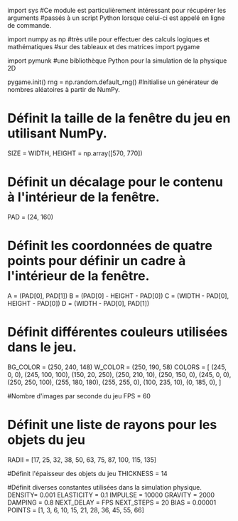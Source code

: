 import sys #Ce module est particulièrement intéressant pour récupérer les arguments
           #passés à un script Python lorsque celui-ci est appelé en ligne de commande.

import numpy as np #très utile pour effectuer des calculs logiques et mathématiques
                   #sur des tableaux et des matrices 
import pygame

import pymunk #une bibliothèque Python pour la simulation de la physique 2D 

pygame.init()
rng = np.random.default_rng() #Initialise un générateur de nombres aléatoires à partir de NumPy.

# Définit la taille de la fenêtre du jeu en utilisant NumPy.
SIZE = WIDTH, HEIGHT = np.array([570, 770])

# Définit un décalage pour le contenu à l'intérieur de la fenêtre.
PAD = (24, 160)

# Définit les coordonnées de quatre points pour définir un cadre à l'intérieur de la fenêtre.
A = (PAD[0], PAD[1])
B = (PAD[0] - HEIGHT - PAD[0])
C = (WIDTH - PAD[0], HEIGHT - PAD[0])
D = (WIDTH - PAD[0], PAD[1])

# Définit différentes couleurs utilisées dans le jeu.
BG_COLOR = (250, 240, 148)
W_COLOR = (250, 190, 58)
COLORS = [
    (245, 0, 0),
    (245, 100, 100),
    (150, 20, 250),
    (250, 210, 10),
    (250, 150, 0),
    (245, 0, 0),
    (250, 250, 100),
    (255, 180, 180),
    (255, 255, 0),
    (100, 235, 10),
    (0, 185, 0),
]

#Nombre d'images par seconde du jeu
FPS = 60

# Définit une liste de rayons pour les objets du jeu
RADII = [17, 25, 32, 38, 50, 63, 75, 87, 100, 115, 135] 

#Définit l'épaisseur des objets du jeu
THICKNESS = 14

#Définit diverses constantes utilisées dans la simulation physique.
DENSITY= 0.001
ELASTICITY = 0.1
IMPULSE = 10000
GRAVITY = 2000
DAMPING = 0.8
NEXT_DELAY = FPS
NEXT_STEPS = 20
BIAS = 0.00001
POINTS = [1, 3, 6, 10, 15, 21, 28, 36, 45, 55, 66]
